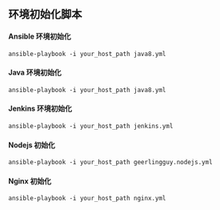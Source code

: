 ## 环境初始化脚本

#### Ansible 环境初始化
`ansible-playbook -i your_host_path java8.yml`

#### Java 环境初始化
`ansible-playbook -i your_host_path java8.yml`

#### Jenkins 环境初始化
`ansible-playbook -i your_host_path jenkins.yml`

#### Nodejs 初始化
`ansible-playbook -i your_host_path geerlingguy.nodejs.yml `

#### Nginx 初始化
`ansible-playbook -i your_host_path nginx.yml `

